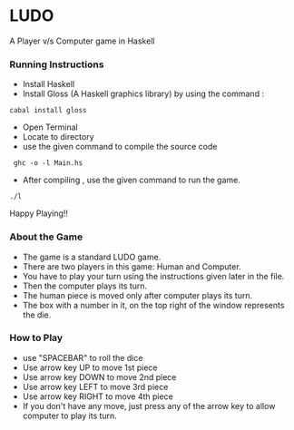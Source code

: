 # LUDO

A Player v/s Computer game in Haskell

### Running Instructions

* Install Haskell  
* Install Gloss (A Haskell graphics library) by using the command :

```
cabal install gloss
```

* Open Terminal  
* Locate to directory  
* use the given command to compile the source code

```
 ghc -o -l Main.hs
 ```
* After compiling , use the given command to run the game. 

 ```
 ./l
 ```


Happy Playing!!

### About the Game

* The game is a standard LUDO game.
* There are two players in this game: Human and Computer.
* You have to play your turn using the instructions given later in the file.
* Then the computer plays its turn.
* The human piece is moved only after computer plays its turn.
* The box with a number in it, on the top right of the window represents the die.

### How to Play

* use "SPACEBAR" to roll the dice  
* Use arrow key UP to move 1st piece
* Use arrow key DOWN to move 2nd piece
* Use arrow key LEFT to move 3rd piece
* Use arrow key RIGHT to move 4th piece  
* If you don't have any move, just press any of the arrow key to allow computer to play its turn.

